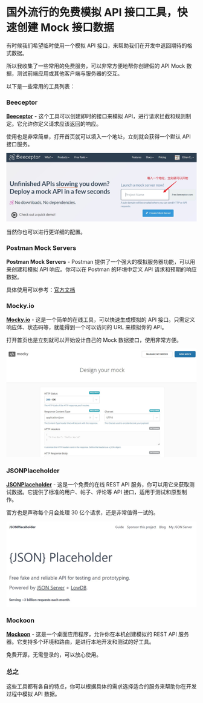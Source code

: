 # 国外流行的免费模拟 API 接口工具，快速创建 Mock 接口数据

有时候我们希望临时使用一个模拟 API 接口，来帮助我们在开发中返回期待的格式数据。

所以我收集了一些常用的免费服务，可以非常方便地帮你创建假的 API Mock 数据，测试前端应用或其他客户端与服务器的交互。

以下是一些常用的工具列表：

### Beeceptor

**[Beeceptor](https://beeceptor.com/)** - 这个工具可以创建即时的接口来模拟 API，进行请求拦截和规则制定。它允许你定义请求应该返回的响应。

使用也是非常简单，打开首页就可以填入一个地址，立刻就会获得一个默认 API 接口服务。

![R_24-08-25-22-11-31_80](./assets/240825-国外流行的免费模拟API接口工具快速创建Mock接口数据/R_24-08-25-22-11-31_80.jpg)

当然你也可以进行更详细的配置。

### Postman Mock Servers

**Postman Mock Servers** - Postman 提供了一个强大的模拟服务器功能，可以用来创建和模拟 API 响应。你可以在 Postman 的环境中定义 API 请求和预期的响应数据。

具体使用可以参考：[官方文档](https://learning.postman.com/docs/designing-and-developing-your-api/mocking-data/setting-up-mock/)

### Mocky.io

**[Mocky.io](https://designer.mocky.io/)** - 这是一个简单的在线工具，可以快速生成模拟的 API 接口。只需定义响应体、状态码等，就能得到一个可以访问的 URL 来模拟你的 API。

打开首页也是立刻就可以开始设计自己的 Mock 数据接口，使用非常方便。

![R_24-08-25-22-23-21_80](./assets/240825-国外流行的免费模拟API接口工具快速创建Mock接口数据/R_24-08-25-22-23-21_80.jpg)

### JSONPlaceholder

**[JSONPlaceholder](https://my-json-server.typicode.com/)** - 这是一个免费的在线 REST API 服务，你可以用它来获取测试数据。它提供了标准的用户、帖子、评论等 API 接口，适用于测试和原型制作。

官方也是声称每个月会处理 30 亿个请求，还是非常值得一试的。

![R_24-08-25-22-26-26_80](./assets/240825-国外流行的免费模拟API接口工具快速创建Mock接口数据/R_24-08-25-22-26-26_80.jpg)

### Mockoon

**[Mockoon](https://mockoon.com/)** - 这是一个桌面应用程序，允许你在本机创建模拟的 REST API 服务器。它支持多个环境和路由，是进行本地开发和测试的好工具。

免费开源，无需登录的，可以放心使用。

### 总之

这些工具都有各自的特点，你可以根据具体的需求选择适合的服务来帮助你在开发过程中模拟 API 数据。

